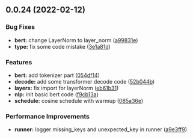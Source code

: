 ## 0.0.24 (2022-02-12)


### Bug Fixes

* **bert:** change LayerNorm to layer_norm ([a99831e](https://github.com/mmmwhy/pure_attention/commit/a99831ee3b4ad06cadbb0262720c0836717d7508))
* **type:** fix some code mistake ([3e1a81d](https://github.com/mmmwhy/pure_attention/commit/3e1a81dd351f2a31ca03fce7cf8ca80be2b94a6d))


### Features

* **bert:** add tokenizer part ([054df14](https://github.com/mmmwhy/pure_attention/commit/054df14c7dfefc0b2edb47824578b33f4a5c8539))
* **decode:** add some transformer decode code ([52b044b](https://github.com/mmmwhy/pure_attention/commit/52b044b0fa79dcb3b9ba8fcd2747f05bc43de808))
* **layers:** fix import for layerNorm ([eb61b31](https://github.com/mmmwhy/pure_attention/commit/eb61b313458ac18bf4b15271fee2cf7e39f8afde))
* **nlp:** init basic bert code ([f9cb13a](https://github.com/mmmwhy/pure_attention/commit/f9cb13a3e811eb8c44ba8ff1373d688311426927))
* **schedule:** cosine schedule with warmup ([085a36e](https://github.com/mmmwhy/pure_attention/commit/085a36e1a0d55c64daf2514d5dff6dec1d57b354))


### Performance Improvements

* **runner:** logger missing_keys and unexpected_key in runner ([a9e3ff9](https://github.com/mmmwhy/pure_attention/commit/a9e3ff9ca7771fac648c427a98d0dd5414956cbd))



